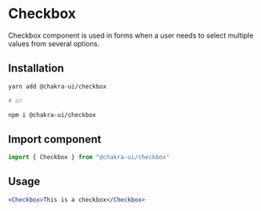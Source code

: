 # Checkbox

Checkbox component is used in forms when a user needs to select multiple values
from several options.

## Installation

```sh
yarn add @chakra-ui/checkbox

# or

npm i @chakra-ui/checkbox
```

## Import component

```jsx
import { Checkbox } from "@chakra-ui/checkbox"
```

## Usage

```jsx
<Checkbox>This is a checkbox</Checkbox>
```
